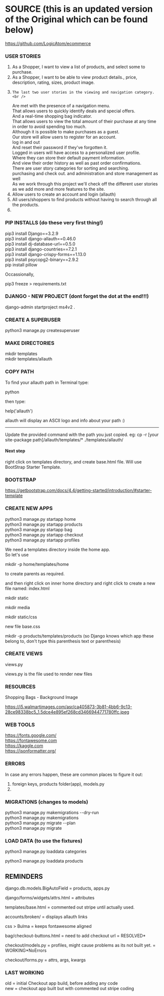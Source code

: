 # SOURCE (this is an updated version of the Original which can be found below)
https://github.com/LogicAtom/ecommerce


### USER STORIES
1. As a Shopper, I want to view a list of products, and select some to purchase.<br />
2. As a Shopper, I want to be able to view product details., price, description, rating, sizes, product image.<br />
3.     The last two user stories in the viewing and navigation category.<br />
    Are met with the presence of a navigation menu.<br />
    That allows users to quickly identify deals and special offers.<br />
    And a real-time shopping bag indicator.<br />
    That allows users to view the total amount of their purchase at any time
    in order to avoid spending too much.<br />
    Although it is possible to make purchases as a guest.<br />
    Our store will allow users to register for an account.<br />
    log in and out<br />
    And reset their password if they've forgotten it.<br />
    Logged in users will have access to a personalized user profile.<br />
    Where they can store their default payment information.<br />
    And view their order history as well as past order confirmations.<br />
    There are user story categories for sorting and searching.<br />
    purchasing and check out. and administration and store management as well<br />
    As we work through this project we'll check off the different user stories
    as we add more and more features to the site.<br />
4. Allow users to create an account and login (allauth)<br />
5. All users/shoppers to find products without having to search through all the products.<br />
6. 

### PIP INSTALLS (do these very first thing!)
pip3 install Django==3.2.9<br />
pip3 install django-allauth==0.46.0<br />
pip3 install dj-database-url==0.5.0<br />
pip3 install django-countries==7.2.1<br />
pip3 install django-crispy-forms==1.13.0<br />
pip3 install psycopg2-binary==2.9.2<br />
pip install pillow<br />


Occassionally, 

pip3 freeze > requirements.txt


### DJANGO - NEW PROJECT (dont forget the dot at the end!!!)
django-admin startproject ms4v2 .


### CREATE A SUPERUSER

python3 manage.py createsuperuser


### MAKE DIRECTORIES
mkdir templates<br />
mkdir templates/allauth<br />


### COPY PATH
To find your allauth path in Terminal type:

python


then type:

help('allauth')



allauth will display an ASCII logo and info about your path :)

__________________________________________


Update the provided command with the path you just copied. eg: cp -r [your site-package path]/allauth/templates/* ./templates/allauth/

#### Next step
right click on templates directory, and create base.html file. Will use BootStrap Starter Template.

### BOOTSTRAP
https://getbootstrap.com/docs/4.4/getting-started/introduction/#starter-template

### CREATE NEW APPS
python3 manage.py startapp home<br />
python3 manage.py startapp products<br />
python3 manage.py startapp bag<br />
python3 manage.py startapp checkout<br />
python3 manage.py startapp profiles<br />



We need a templates directory inside the home app.<br />
So let's use 

mkdir -p home/templates/home

  to create parents as required.

  and then right click on inner home directory and right click to create a new file named:  index.html


mkdir static

mkdir media

mkdir static/css

new file base.css


mkdir -p products/templates/products (so Django knows which app these belong to, don't type this parenthesis text or parenthesis)



 ### CREATE VIEWS
 views.py

 views.py is the file used to render new files


 ### RESOURCES
 Shopping Bags - Background Image

 https://i5.walmartimages.com/asr/ca405873-3b81-4bb6-9c13-28ce98338bc5_1.5dce4e895ef268cd3466944771780ffc.jpeg


 ### WEB TOOLS
 https://fonts.google.com/<br />
 https://fontawesome.com<br />
 https://kaggle.com<br />
 https://jsonformatter.org/<br />


 ### ERRORS
 In case any errors happen, these are common places to figure it out:

 1.  foreign keys, products folder(app), models.py
 2.  


### MIGRATIONS (changes to models)
python3 manage.py makemigrations --dry-run<br />
python3 manage.py makemigrations<br />
python3 manage.py migrate --plan <!-- --plan flag, to make sure there is nothing wrong with the models --><br />
python3 manage.py migrate<br />


### LOAD DATA (to use the fixtures)
python3 manage.py loaddata categories

python3 manage.py loaddata products

## REMINDERS
django.db.models.BigAutoField = products, apps.py

django/forms/widgets/attrs.html = attributes

templates/base.html  = commented out stripe until actually used.

accounts/broken/ = displays allauth links

css > Bulma = keeps fontawesome aligned

bag/checkout-buttons.html = need to add checkout url = RESOLVED*

checkout/models.py = profiles, might cause problems as its not built yet. = WORKING*NoErrors

checkout/forms.py = attrs, args, kwargs

### LAST WORKING
old = initial Checkout app build, before adding any code<br />
new = checkout app built but with commented out stripe coding<br />



